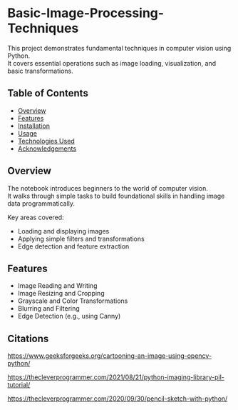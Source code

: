 # Basic-Image-Processing-Techniques

This project demonstrates fundamental techniques in computer vision using Python.  
It covers essential operations such as image loading, visualization, and basic transformations.

## Table of Contents

- [Overview](#overview)
- [Features](#features)
- [Installation](#installation)
- [Usage](#usage)
- [Technologies Used](#technologies-used)
- [Acknowledgements](#acknowledgements)

## Overview

The notebook introduces beginners to the world of computer vision.  
It walks through simple tasks to build foundational skills in handling image data programmatically.

Key areas covered:
- Loading and displaying images
- Applying simple filters and transformations
- Edge detection and feature extraction

## Features

- Image Reading and Writing
- Image Resizing and Cropping
- Grayscale and Color Transformations
- Blurring and Filtering
- Edge Detection (e.g., using Canny)

## Citations

https://www.geeksforgeeks.org/cartooning-an-image-using-opencv-python/

https://thecleverprogrammer.com/2021/08/21/python-imaging-library-pil-tutorial/

https://thecleverprogrammer.com/2020/09/30/pencil-sketch-with-python/
